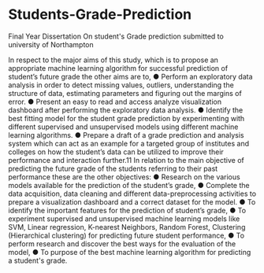 # Students-Grade-Prediction
Final Year Dissertation On student's Grade prediction submitted to university of Northampton

In respect to the major aims of this study, which is to propose an appropriate machine learning 
algorithm for successful prediction of student’s future grade the other aims are to,
● Perform an exploratory data analysis in order to detect missing values, outliers, 
understanding the structure of data, estimating parameters and figuring out the margins of 
error.
● Present an easy to read and access analyze visualization dashboard after performing the 
exploratory data analysis.
● Identify the best fitting model for the student grade prediction by experimenting with 
different supervised and unsupervised models using different machine learning algorithms.
● Prepare a draft of a grade prediction and analysis system which can act as an example for 
a targeted group of institutes and colleges on how the student’s data can be utilized to 
improve their performance and interaction further.11
In relation to the main objective of predicting the future grade of the students referring to their past 
performance these are the other objectives:
● Research on the various models available for the prediction of the student’s grade,
● Complete the data acquisition, data cleaning and different data-preprocessing activities to 
prepare a visualization dashboard and a correct dataset for the model.
● To identify the important features for the prediction of student’s grade,
● To experiment supervised and unsupervised machine learning models like SVM, Linear 
regression, K-nearest Neighbors, Random Forest, Clustering (Hierarchical clustering) for 
predicting future student performance,
● To perform research and discover the best ways for the evaluation of the model,
● To purpose of the best machine learning algorithm for predicting a student's grade.

